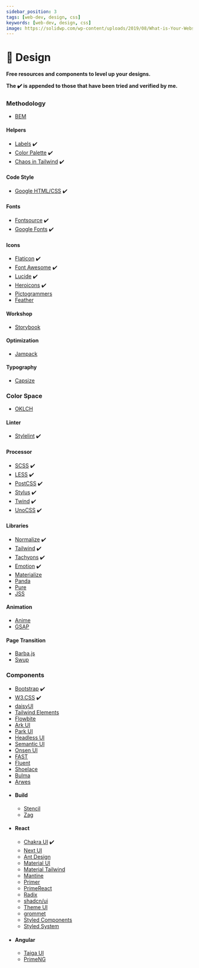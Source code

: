 ```yaml
---
sidebar_position: 3
tags: [web-dev, design, css]
keywords: [web-dev, design, css]
image: https://solidwp.com/wp-content/uploads/2019/08/What-is-Your-Website-Design-Process-Blog-Post-Feature-Image-36119-01-1024x537.png
---
```

# 💅 Design
**Free resources and components to level up your designs.**

**The :heavy_check_mark: is appended to those that have been tried and verified by me.**

### Methodology
- [BEM](https://getbem.com)

#### Helpers
- [Labels](https://refactoringui.com/previews/labels-are-a-last-resort) :heavy_check_mark:
- [Color Palette](https://refactoringui.com/previews/building-your-color-palette) :heavy_check_mark:
- [Chaos in Tailwind](https://evilmartians.com/chronicles/5-best-practices-for-preventing-chaos-in-tailwind-css) :heavy_check_mark:

#### Code Style
- [Google HTML/CSS](https://google.github.io/styleguide/htmlcssguide.html) :heavy_check_mark:

#### Fonts
- [Fontsource](https://fontsource.org) :heavy_check_mark:
- [Google Fonts](https://fonts.google.com) :heavy_check_mark:

#### Icons
- [Flaticon](https://flaticon.com) :heavy_check_mark:
- [Font Awesome](https://fontawesome.com) :heavy_check_mark:
- [Lucide](https://lucide.dev) :heavy_check_mark:
- [Heroicons](https://heroicons.com) :heavy_check_mark:
- [Pictogrammers](https://pictogrammers.com)
- [Feather](https://feathericons.com)

#### Workshop
- [Storybook](https://storybook.js.org)

#### Optimization
- [Jampack](https://jampack.divriots.com)

#### Typography
- [Capsize](https://seek-oss.github.io/capsize)

### Color Space
- [OKLCH](https://developer.mozilla.org/en-US/docs/Web/CSS/color_value/oklch)

#### Linter
- [Stylelint](https://stylelint.io) :heavy_check_mark:

#### Processor
- [SCSS](https://sass-lang.com) :heavy_check_mark:
- [LESS](https://lesscss.org) :heavy_check_mark:
- [PostCSS](https://postcss.org) :heavy_check_mark:
- [Stylus](https://stylus-lang.com) :heavy_check_mark:
- [Twind](https://twind.style) :heavy_check_mark:
- [UnoCSS](https://unocss.dev) :heavy_check_mark:

#### Libraries
- [Normalize](https://necolas.github.io/normalize.css) :heavy_check_mark:
- [Tailwind](https://tailwindcss.com) :heavy_check_mark:
- [Tachyons](https://tachyons.io) :heavy_check_mark:
- [Emotion](https://emotion.sh) :heavy_check_mark:
- [Materialize](https://materializeweb.com)
- [Panda](https://panda-css.com)
- [Pure](https://purecss.io)
- [JSS](https://cssinjs.org)

#### Animation
- [Anime](https://animejs.com)
- [GSAP](https://greensock.com/gsap)

#### Page Transition
- [Barba.js](https://barba.js.org)
- [Swup](https://swup.js.org)

### Components
- [Bootstrap](https://getbootstrap.com) :heavy_check_mark:
- [W3.CSS](https://w3schools.com/w3css) :heavy_check_mark:
- [daisyUI](https://daisyui.com)
- [Tailwind Elements](https://tailwind-elements.com)
- [Flowbite](https://flowbite.com)
- [Ark UI](https://ark-ui.com)
- [Park UI](https://park-ui.com)
- [Headless UI](https://headlessui.com)
- [Semantic UI](https://semantic-ui.com)
- [Onsen UI](https://onsen.io)
- [FAST](https://fast.design)
- [Fluent](https://fluent2.microsoft.design)
- [Shoelace](https://shoelace.style)
- [Bulma](https://bulma.io)
- [Arwes](https://arwes.dev)
- #### Build
  - [Stencil](https://stenciljs.com)
  - [Zag](https://zagjs.com)
- #### React
  - [Chakra UI](https://chakra-ui.com) :heavy_check_mark:
  - [Next UI](https://nextui.org)
  - [Ant Design](https://ant.design)
  - [Material UI](https://mui.com)
  - [Material Tailwind](https://material-tailwind.com)
  - [Mantine](https://mantine.dev)
  - [Primer](https://primer.style)
  - [PrimeReact](https://primereact.org)
  - [Radix](https://radix-ui.com)
  - [shadcn/ui](https://ui.shadcn.com)
  - [Theme UI](https://theme-ui.com)
  - [grommet](https://grommet.io)
  - [Styled Components](https://styled-components.com)
  - [Styled System](https://styled-system.com)
- #### Angular
  - [Taiga UI](https://taiga-ui.dev)
  - [PrimeNG](https://primeng.org)